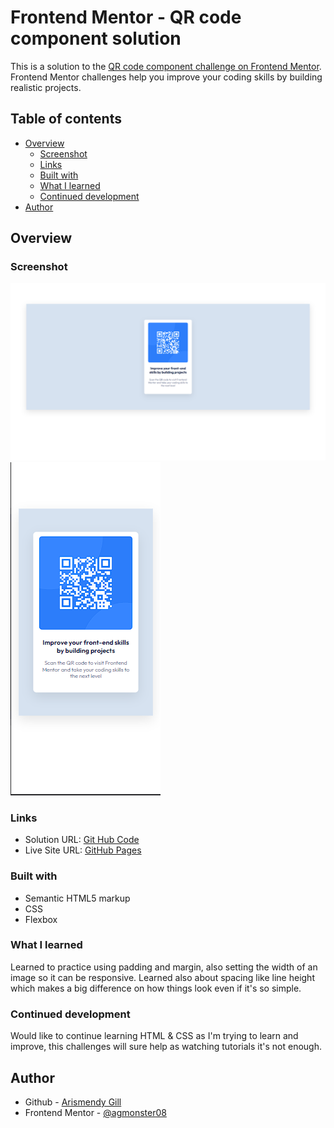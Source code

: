 # Frontend Mentor - QR code component solution

This is a solution to the [QR code component challenge on Frontend Mentor](https://www.frontendmentor.io/challenges/qr-code-component-iux_sIO_H). Frontend Mentor challenges help you improve your coding skills by building realistic projects. 

## Table of contents

- [Overview](#overview)
  - [Screenshot](#screenshot)
  - [Links](#links)
  - [Built with](#built-with)
  - [What I learned](#what-i-learned)
  - [Continued development](#continued-development)
- [Author](#author)



## Overview

### Screenshot

![](images/Screenshot%202022-10-25%20210258.png)
![](images/Screenshot%202022-10-25%20210426.png)



### Links

- Solution URL: [Git Hub Code](https://github.com/agmonster08/Front-End-Mentor-QR-Code)
- Live Site URL: [GitHub Pages](https://agmonster08.github.io/Front-End-Mentor-QR-Code/)


### Built with

- Semantic HTML5 markup
- CSS 
- Flexbox




### What I learned

Learned to practice using padding and margin, also setting the width of an image so it can be responsive. Learned also about
spacing like line height which makes a big difference on how things look even if it's so simple.




### Continued development

Would like to continue learning HTML & CSS as I'm trying to learn and improve, this challenges will sure help as watching tutorials it's not enough.


## Author

- Github - [Arismendy Gill](https://github.com/agmonster08)
- Frontend Mentor - [@agmonster08](https://www.frontendmentor.io/profile/agmonster08)





